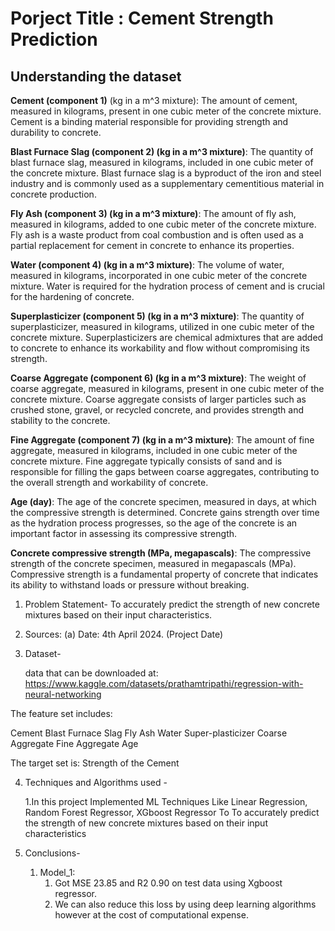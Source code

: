 # Porject Title : Cement Strength Prediction
## Understanding the dataset
**Cement (component 1)** (kg in a m^3 mixture): The amount of cement, measured in kilograms, present in one cubic meter of the concrete mixture. Cement is a binding material responsible for providing strength and durability to concrete.

**Blast Furnace Slag (component 2) (kg in a m^3 mixture)**: The quantity of blast furnace slag, measured in kilograms, included in one cubic meter of the concrete mixture. Blast furnace slag is a byproduct of the iron and steel industry and is commonly used as a supplementary cementitious material in concrete production.

**Fly Ash (component 3) (kg in a m^3 mixture)**: The amount of fly ash, measured in kilograms, added to one cubic meter of the concrete mixture. Fly ash is a waste product from coal combustion and is often used as a partial replacement for cement in concrete to enhance its properties.

**Water (component 4) (kg in a m^3 mixture)**: The volume of water, measured in kilograms, incorporated in one cubic meter of the concrete mixture. Water is required for the hydration process of cement and is crucial for the hardening of concrete.

**Superplasticizer (component 5) (kg in a m^3 mixture)**: The quantity of superplasticizer, measured in kilograms, utilized in one cubic meter of the concrete mixture. Superplasticizers are chemical admixtures that are added to concrete to enhance its workability and flow without compromising its strength.

**Coarse Aggregate (component 6) (kg in a m^3 mixture)**: The weight of coarse aggregate, measured in kilograms, present in one cubic meter of the concrete mixture. Coarse aggregate consists of larger particles such as crushed stone, gravel, or recycled concrete, and provides strength and stability to the concrete.

**Fine Aggregate (component 7) (kg in a m^3 mixture)**: The amount of fine aggregate, measured in kilograms, included in one cubic meter of the concrete mixture. Fine aggregate typically consists of sand and is responsible for filling the gaps between coarse aggregates, contributing to the overall strength and workability of concrete.

**Age (day)**: The age of the concrete specimen, measured in days, at which the compressive strength is determined. Concrete gains strength over time as the hydration process progresses, so the age of the concrete is an important factor in assessing its compressive strength.

**Concrete compressive strength (MPa, megapascals)**: The compressive strength of the concrete specimen, measured in megapascals (MPa). Compressive strength is a fundamental property of concrete that indicates its ability to withstand loads or pressure without breaking.

1. Problem Statement-
    To accurately predict the strength of new concrete mixtures based on their input characteristics.

2. Sources:
   (a) Date:    4th April 2024. (Project Date)

3. Dataset-

    data that can be downloaded at:
https://www.kaggle.com/datasets/prathamtripathi/regression-with-neural-networking

The feature set includes:

Cement
Blast Furnace Slag
Fly Ash
Water
Super-plasticizer
Coarse Aggregate
Fine Aggregate
Age

The target set is:
Strength of the Cement


4. Techniques and Algorithms used -

     1.In this project Implemented ML Techniques Like Linear Regression, Random Forest Regressor, XGboost Regressor To To accurately predict the strength of new concrete mixtures based on their input characteristics

5. Conclusions-
    1. Model_1:
        1. Got MSE 23.85 and R2 0.90 on test data using Xgboost regressor.
        2. We can also reduce this loss by using deep learning algorithms however at the cost of computational expense.



         

